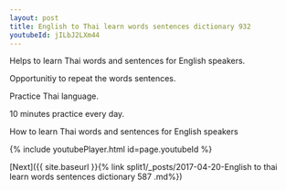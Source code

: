 ```yaml
---
layout: post
title: English to Thai learn words sentences dictionary 932 
youtubeId: jILbJ2LXm44
---
```

 
 
Helps to learn Thai words and sentences for English speakers.

Opportunitiy to repeat the words sentences. 

Practice Thai language. 
 
10 minutes practice every day. 
 
How to learn Thai words and sentences for English speakers 
 
{% include youtubePlayer.html id=page.youtubeId %}
 
 
[Next]({{ site.baseurl }}{% link  split1/_posts/2017-04-20-English to thai learn words sentences dictionary 587 .md%})
 
